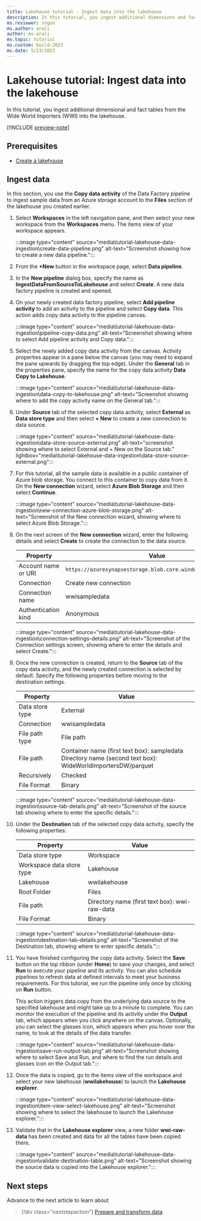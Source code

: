```yaml
---
title: Lakehouse tutorial - Ingest data into the lakehouse
description: In this tutorial, you ingest additional dimensions and fact tables from the Wide World Importers (WWI) into the lakehouse.
ms.reviewer: sngun
ms.author: arali
author: ms-arali
ms.topic: tutorial
ms.custom: build-2023
ms.date: 5/23/2023
---
```


# Lakehouse tutorial: Ingest data into the lakehouse

In this tutorial, you ingest additional dimensional and fact tables from the Wide World Importers (WWI) into the lakehouse.

[!INCLUDE [preview-note](../includes/preview-note.md)]

## Prerequisites

* [Create a lakehouse](tutorial-build-lakehouse.md)

## Ingest data

In this section, you use the **Copy data activity** of the Data Factory pipeline to ingest sample data from an Azure storage account to the **Files** section of the lakehouse you created earlier.

1. Select **Workspaces** in the left navigation pane, and then select your new workspace from the **Workspaces** menu. The items view of your workspace appears.

   :::image type="content" source="media\tutorial-lakehouse-data-ingestion\create-data-pipeline.png" alt-text="Screenshot showing how to create a new data pipeline.":::

1. From the **+New** button in the workspace page, select **Data pipeline**.

1. In the **New pipeline** dialog box, specify the name as **IngestDataFromSourceToLakehouse** and select **Create**. A new data factory pipeline is created and opened.

1. On your newly created data factory pipeline, select **Add pipeline activity** to add an activity to the pipeline and select **Copy data**. This action adds copy data activity to the pipeline canvas.

   :::image type="content" source="media\tutorial-lakehouse-data-ingestion\pipeline-copy-data.png" alt-text="Screenshot showing where to select Add pipeline activity and Copy data.":::

1. Select the newly added copy data activity from the canvas. Activity properties appear in a pane below the canvas (you may need to expand the pane upwards by dragging the top edge). Under the **General** tab in the properties pane, specify the name for the copy data activity **Data Copy to Lakehouse**.

   :::image type="content" source="media\tutorial-lakehouse-data-ingestion\data-copy-to-lakehouse.png" alt-text="Screenshot showing where to add the copy activity name on the General tab.":::

1. Under **Source** tab of the selected copy data activity, select **External** as **Data store type** and then select **+ New** to create a new connection to data source.

   :::image type="content" source="media\tutorial-lakehouse-data-ingestion\data-store-source-external.png" alt-text="screenshot showing where to select External and + New on the Source tab." lightbox="media\tutorial-lakehouse-data-ingestion\data-store-source-external.png":::

1. For this tutorial, all the sample data is available in a public container of Azure blob storage. You connect to this container to copy data from it. On the **New connection** wizard, select **Azure Blob Storage** and then select **Continue**.

   :::image type="content" source="media\tutorial-lakehouse-data-ingestion\new-connection-azure-blob-storage.png" alt-text="Screenshot of the New connection wizard, showing where to select Azure Blob Storage.":::

1. On the next screen of the **New connection** wizard, enter the following details and select **Create** to create the connection to the data source.

   | Property | Value |
   |---|---|
   | Account name or URI | `https://azuresynapsestorage.blob.core.windows.net/sampledata` |
   |Connection | Create new connection |
   | Connection name | wwisampledata |
   | Authentication kind | Anonymous |

   :::image type="content" source="media\tutorial-lakehouse-data-ingestion\connection-settings-details.png" alt-text="Screenshot of the Connection settings screen, showing where to enter the details and select Create.":::

1. Once the new connection is created, return to the **Source** tab of the copy data activity, and the newly created connection is selected by default. Specify the following properties before moving to the destination settings.

   | Property | Value |
   |---|---|
   | Data store type | External |
   | Connection | wwisampledata |
   | File path type | File path |
   | File path | Container name (first text box): sampledata<br>Directory name (second text box): WideWorldImportersDW/parquet |
   | Recursively | Checked |
   | File Format | Binary |

   :::image type="content" source="media\tutorial-lakehouse-data-ingestion\source-tab-details.png" alt-text="Screenshot of the source tab showing where to enter the specific details.":::

1. Under the **Destination** tab of the selected copy data activity, specify the following properties:

   | Property | Value |
   |---|---|
   | Data store type | Workspace |
   | Workspace data store type | Lakehouse |
   | Lakehouse | wwilakehouse |
   | Root Folder | Files |
   | File path | Directory name (first text box): wwi-raw-data |
   | File Format | Binary |

   :::image type="content" source="media\tutorial-lakehouse-data-ingestion\destination-tab-details.png" alt-text="Screenshot of the Destination tab, showing where to enter specific details.":::

1. You have finished configuring the copy data activity. Select the **Save** button on the top ribbon (under **Home**) to save your changes, and select **Run** to execute your pipeline and its activity. You can also schedule pipelines to refresh data at defined intervals to meet your business requirements. For this tutorial, we run the pipeline only once by clicking on **Run** button.

   This action triggers data copy from the underlying data source to the specified lakehouse and might take up to a minute to complete. You can monitor the execution of the pipeline and its activity under the **Output** tab, which appears when you click anywhere on the canvas. Optionally, you can select the glasses icon, which appears when you hover over the name, to look at the details of the data transfer.

   :::image type="content" source="media\tutorial-lakehouse-data-ingestion\save-run-output-tab.png" alt-text="Screenshot showing where to select Save and Run, and where to find the run details and glasses icon on the Output tab.":::

1. Once the data is copied, go to the items view of the workspace and select your new lakehouse (**wwilakehouse**) to launch the **Lakehouse explorer**.

   :::image type="content" source="media\tutorial-lakehouse-data-ingestion\item-view-select-lakehouse.png" alt-text="Screenshot showing where to select the lakehouse to launch the Lakehouse explorer.":::

1. Validate that in the **Lakehouse explorer** view, a new folder **wwi-raw-data** has been created and data for all the tables have been copied there.

   :::image type="content" source="media\tutorial-lakehouse-data-ingestion\validate-destination-table.png" alt-text="Screenshot showing the source data is copied into the Lakehouse explorer.":::

## Next steps

Advance to the next article to learn about
> [!div class="nextstepaction"]
> [Prepare and transform data](tutorial-lakehouse-data-preparation.md)
